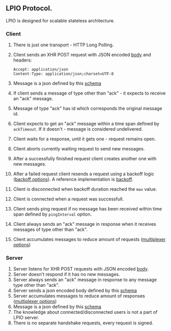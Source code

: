 ## LPIO Protocol.

LPIO is designed for scalable stateless architecture.

### Client

1. There is just one transport - HTTP Long Polling.
1. Client sends an XHR POST request with JSON encoded [body](./schemas/client-request-body.json) and headers:

    ```
    Accept: application/json
    Content-Type: application/json;charset=UTF-8
    ```
1. Message is a json defined by this [schema](./schemas/message.json)
1. If client sends a message of type other than "ack" - it expects to receive an "ack" message.
1. Message of type "ack" has id which corresponds the original message id.
1. Client expects to get an "ack" message within a time span defined by `ackTimeout`. If it doesn't - message is considered undelivered.
1. Client waits for a response, until it gets one - request remains open.
1. Client aborts currently waiting request to send new messages.
1. After a successfully finished request client creates another one with new messages.
1. After a failed request client resends a request using a backoff logic ([backoff options](./schemas/client-backoff-options.json)). A reference implementation is [backoff](https://github.com/segmentio/backo).
1. Client is disconnected when backoff duration reached the `max` value.
1. Client is connected when a request was successfull.
1. Client sends ping request if no message has been received within time span defined by `pingInterval` option.
1. Client always sends an "ack" message in response when it receives messages of type other than "ack".
1. Client accumulates messages to reduce amount of requests ([multiplexer options](./schemas/multiplexer-options.json))

### Server

1. Server listens for XHR POST requests with JSON encoded [body](./schemas/client-request-body.json).
1. Server doesn't respond if it has no new messages.
1. Server always sends an "ack" message in response to any message type other than "ack".
1. Server sends a json encoded body defined by this [schema](./schemas/server-response.body.json)
1. Server accumulates messages to reduce amount of responses ([multiplexer options](./schemas/multiplexer-options.json))
1. Message is a json defined by this [schema](./schemas/message.json)
1. The knowledge about connected/disconnected users is not a part of LPIO server.
1. There is no separate handshake requests, every request is signed.